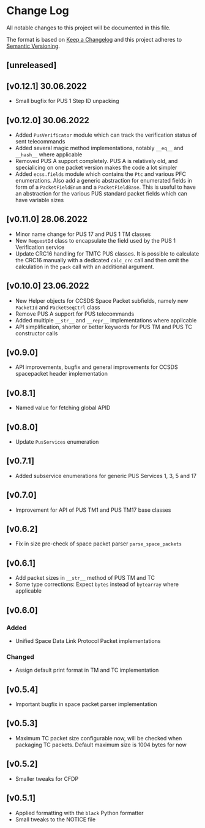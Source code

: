 Change Log
=======

All notable changes to this project will be documented in this file.

The format is based on [Keep a Changelog](http://keepachangelog.com/)
and this project adheres to [Semantic Versioning](http://semver.org/).

## [unreleased]

## [v0.12.1] 30.06.2022

- Small bugfix for PUS 1 Step ID unpacking

## [v0.12.0] 30.06.2022

- Added `PusVerificator` module which can track the verification status of sent telecommands
- Added several magic method implementations, notably `__eq__` and `__hash__` where 
  applicable
- Removed PUS A support completely. PUS A is relatively old, and specialicing on one packet version
  makes the code a lot simpler
- Added `ecss.fields` module which contains the `Ptc` and various PFC enumerations. Also add
  a generic abstraction for enumerated fields in form of a `PacketFieldEnum` and a
  `PacketFieldBase`. This is useful to have an abstraction for the various PUS standard packet
  fields which can have variable sizes

## [v0.11.0] 28.06.2022

- Minor name change for PUS 17 and PUS 1 TM classes
- New `RequestId` class to encapsulate the field used by the PUS 1 Verification
  service
- Update CRC16 handling for TMTC PUS classes. It is possible to calculate the CRC16
  manually with a dedicated `calc_crc` call and then omit the calculation in
  the `pack` call with an additional argument.

## [v0.10.0] 23.06.2022

- New Helper objects for CCSDS Space Packet subfields, namely new
  `PacketId` and `PacketSeqCtrl` class
- Remove PUS A support for PUS telecommands
- Added multiple `__str__` and `__repr__` implementations where
  applicable
- API simplification, shorter or better keywords for PUS TM and PUS TC
  constructor calls

## [v0.9.0]

- API improvements, bugfix and general improvements for CCSDS spacepacket
  header implementation

## [v0.8.1]

- Named value for fetching global APID

## [v0.8.0]

- Update `PusServices` enumeration

## [v0.7.1]

- Added subservice enumerations for generic PUS Services 1, 3, 5 and 17

## [v0.7.0]

- Improvement for API of PUS TM1 and PUS TM17 base classes

## [v0.6.2]

- Fix in size pre-check of space packet parser `parse_space_packets`

## [v0.6.1]

- Add packet sizes in `__str__` method of PUS TM and TC
- Some type corrections: Expect `bytes` instead of `bytearray` where applicable

## [v0.6.0]

### Added

- Unified Space Data Link Protocol Packet implementations


### Changed

- Assign default print format in TM and TC implementation

## [v0.5.4]

- Important bugfix in space packet parser implementation

## [v0.5.3]

- Maximum TC packet size configurable now, will be checked when packaging TC packets.
  Default maximum size is 1004 bytes for now

## [v0.5.2]

- Smaller tweaks for CFDP

## [v0.5.1]

- Applied formatting with the `black` Python formatter
- Small tweaks to the NOTICE file
